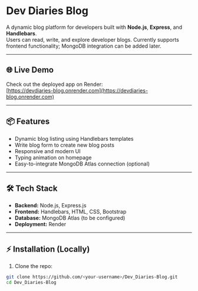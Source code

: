 # Dev Diaries Blog

A dynamic blog platform for developers built with **Node.js**, **Express**, and **Handlebars**.  
Users can read, write, and explore developer blogs. Currently supports frontend functionality; MongoDB integration can be added later.

---

## 🌐 Live Demo

Check out the deployed app on Render:  
[https://devdiaries-blog.onrender.com](https://devdiaries-blog.onrender.com)

---

## 📦 Features

- Dynamic blog listing using Handlebars templates
- Write blog form to create new blog posts
- Responsive and modern UI
- Typing animation on homepage
- Easy-to-integrate MongoDB Atlas connection (optional)

---

## 🛠 Tech Stack

- **Backend:** Node.js, Express.js  
- **Frontend:** Handlebars, HTML, CSS, Bootstrap  
- **Database:** MongoDB Atlas (to be configured)  
- **Deployment:** Render  

---

## ⚡ Installation (Locally)

1. Clone the repo:

```bash
git clone https://github.com/<your-username>/Dev_Diaries-Blog.git
cd Dev_Diaries-Blog
